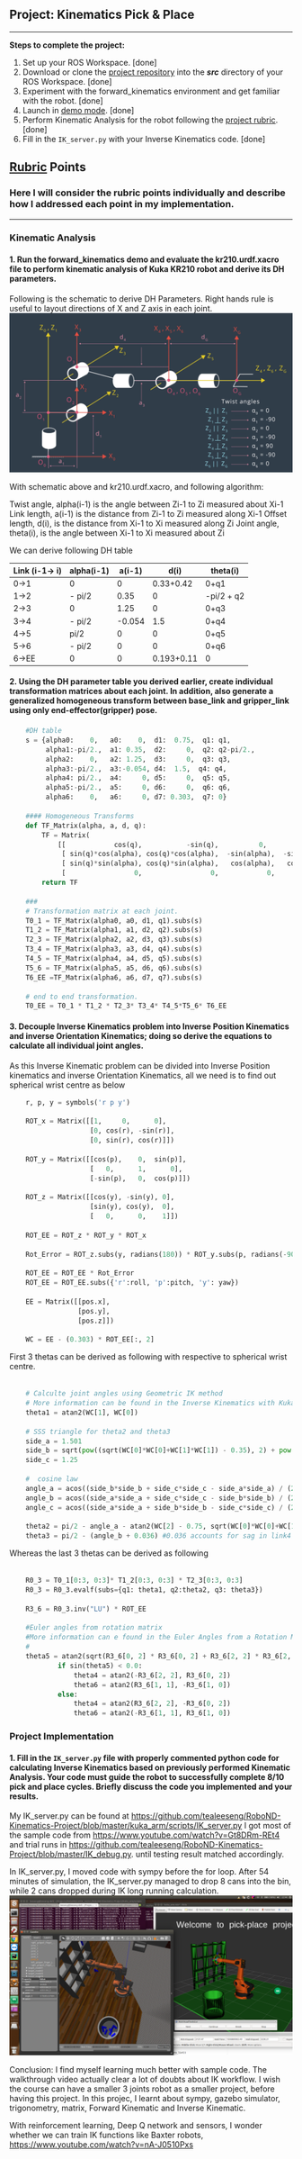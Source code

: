 ## Project: Kinematics Pick & Place

---


**Steps to complete the project:**  


1. Set up your ROS Workspace. [done]
2. Download or clone the [project repository](https://github.com/udacity/RoboND-Kinematics-Project) into the ***src*** directory of your ROS Workspace.  [done]
3. Experiment with the forward_kinematics environment and get familiar with the robot. [done]
4. Launch in [demo mode](https://classroom.udacity.com/nanodegrees/nd209/parts/7b2fd2d7-e181-401e-977a-6158c77bf816/modules/8855de3f-2897-46c3-a805-628b5ecf045b/lessons/91d017b1-4493-4522-ad52-04a74a01094c/concepts/ae64bb91-e8c4-44c9-adbe-798e8f688193). [done]
5. Perform Kinematic Analysis for the robot following the [project rubric](https://review.udacity.com/#!/rubrics/972/view). [done]
6. Fill in the `IK_server.py` with your Inverse Kinematics code. [done]


[//]: # (Image References)

[image1]: ./misc_images/Robo-DH.png
[image2]: ./misc_images/misc3.png
[image3]: ./misc_images/IK-8in.png

## [Rubric](https://review.udacity.com/#!/rubrics/972/view) Points
### Here I will consider the rubric points individually and describe how I addressed each point in my implementation.  

---

### Kinematic Analysis
#### 1. Run the forward_kinematics demo and evaluate the kr210.urdf.xacro file to perform kinematic analysis of Kuka KR210 robot and derive its DH parameters.

Following is the schematic to derive DH Parameters. Right hands rule is useful to layout directions of X and Z axis in each joint.
![alt text][image1]

With schematic above and kr210.urdf.xacro, and following algorithm:

Twist angle, alpha(i-1) is the angle between Zi-1 to Zi measured about Xi-1
Link length, a(i-1) is the distance from Zi-1 to Zi measured along Xi-1
Offset length, d(i), is the distance from Xi-1 to Xi measured along Zi
Joint angle, theta(i), is the angle between Xi-1 to Xi measured about Zi


We can derive following DH table

Link (i-1-> i) | alpha(i-1) | a(i-1) | d(i) | theta(i)
--- | --- | --- | --- | ---
0->1 | 0 | 0 | 0.33+0.42 | 0+q1
1->2 | - pi/2 | 0.35 | 0 | -pi/2 + q2
2->3 | 0 | 1.25 | 0 | 0+q3
3->4 | - pi/2 | -0.054 | 1.5 | 0+q4
4->5 |   pi/2 | 0 | 0 | 0+q5
5->6 | - pi/2 | 0 | 0 | 0+q6
6->EE | 0 | 0 | 0.193+0.11 | 0





#### 2. Using the DH parameter table you derived earlier, create individual transformation matrices about each joint. In addition, also generate a generalized homogeneous transform between base_link and gripper_link using only end-effector(gripper) pose.


```python
    #DH table
    s = {alpha0:    0,   a0:    0,  d1:  0.75,  q1: q1,
         alpha1:-pi/2.,  a1: 0.35,  d2:     0,  q2: q2-pi/2.,
         alpha2:    0,   a2: 1.25,  d3:     0,  q3: q3,
         alpha3:-pi/2.,  a3:-0.054, d4:  1.5,  q4: q4,
         alpha4: pi/2.,  a4:     0, d5:     0,  q5: q5,
         alpha5:-pi/2.,  a5:     0, d6:     0,  q6: q6,
         alpha6:    0,   a6:     0, d7: 0.303,  q7: 0}

    #### Homogeneous Transforms
    def TF_Matrix(alpha, a, d, q):
        TF = Matrix(
            [[            cos(q),           -sin(q),          0,                a],
             [ sin(q)*cos(alpha), cos(q)*cos(alpha),  -sin(alpha),  -sin(alpha)*d],
             [ sin(q)*sin(alpha), cos(q)*sin(alpha),   cos(alpha),   cos(alpha)*d],
             [                 0,                 0,            0,              1]])
        return TF

    ###
    # Transformation matrix at each joint.    
    T0_1 = TF_Matrix(alpha0, a0, d1, q1).subs(s)
    T1_2 = TF_Matrix(alpha1, a1, d2, q2).subs(s)
    T2_3 = TF_Matrix(alpha2, a2, d3, q3).subs(s)
    T3_4 = TF_Matrix(alpha3, a3, d4, q4).subs(s)
    T4_5 = TF_Matrix(alpha4, a4, d5, q5).subs(s)
    T5_6 = TF_Matrix(alpha5, a5, d6, q6).subs(s)
    T6_EE =TF_Matrix(alpha6, a6, d7, q7).subs(s)

    # end to end transformation.
    T0_EE = T0_1 * T1_2 * T2_3* T3_4* T4_5*T5_6* T6_EE

```


#### 3. Decouple Inverse Kinematics problem into Inverse Position Kinematics and inverse Orientation Kinematics; doing so derive the equations to calculate all individual joint angles.
As this Inverse Kinematic problem can be divided into Inverse Position kinematics and inverse Orientation Kinematics, 
all we need is to find out spherical wrist centre as below
```python
    r, p, y = symbols('r p y')

    ROT_x = Matrix([[1,     0,      0],
                    [0, cos(r), -sin(r)],
                    [0, sin(r), cos(r)]])

    ROT_y = Matrix([[cos(p),    0,  sin(p)],
                    [   0,      1,      0],
                    [-sin(p),   0,  cos(p)]])

    ROT_z = Matrix([[cos(y), -sin(y), 0],
                    [sin(y), cos(y),  0],
                    [   0,      0,    1]])

    ROT_EE = ROT_z * ROT_y * ROT_x

    Rot_Error = ROT_z.subs(y, radians(180)) * ROT_y.subs(p, radians(-90))

    ROT_EE = ROT_EE * Rot_Error
    ROT_EE = ROT_EE.subs({'r':roll, 'p':pitch, 'y': yaw})

    EE = Matrix([[pos.x],
                 [pos.y],
                 [pos.z]])

    WC = EE - (0.303) * ROT_EE[:, 2]
```

First 3 thetas can be derived as following with respective to spherical wrist centre.
```python

    # Calculte joint angles using Geometric IK method
    # More information can be found in the Inverse Kinematics with Kuka KR210
    theta1 = atan2(WC[1], WC[0])

    # SSS triangle for theta2 and theta3
    side_a = 1.501
    side_b = sqrt(pow((sqrt(WC[0]*WC[0]+WC[1]*WC[1]) - 0.35), 2) + pow((WC[2] -0.75),2))
    side_c = 1.25

    #  cosine law
    angle_a = acos((side_b*side_b + side_c*side_c - side_a*side_a) / (2*side_b*side_c))
    angle_b = acos((side_a*side_a + side_c*side_c - side_b*side_b) / (2*side_a*side_c))
    angle_c = acos((side_a*side_a + side_b*side_b - side_c*side_c) / (2*side_a*side_b))

    theta2 = pi/2 - angle_a - atan2(WC[2] - 0.75, sqrt(WC[0]*WC[0]+WC[1]*WC[1]) - 0.35)
    theta3 = pi/2 - (angle_b + 0.036) #0.036 accounts for sag in link4 of -0.054m


```

Whereas the last 3 thetas can be derived as following
```python

    R0_3 = T0_1[0:3, 0:3]* T1_2[0:3, 0:3] * T2_3[0:3, 0:3]
    R0_3 = R0_3.evalf(subs={q1: theta1, q2:theta2, q3: theta3})

    R3_6 = R0_3.inv("LU") * ROT_EE

    #Euler angles from rotation matrix
    #More information can e found in the Euler Angles from a Rotation Matrix section
    #
    theta5 = atan2(sqrt(R3_6[0, 2] * R3_6[0, 2] + R3_6[2, 2] * R3_6[2, 2]), R3_6[1, 2])
            if sin(theta5) < 0.0:
                theta4 = atan2(-R3_6[2, 2], R3_6[0, 2])
                theta6 = atan2(R3_6[1, 1], -R3_6[1, 0])
            else:
                theta4 = atan2(R3_6[2, 2], -R3_6[0, 2])
                theta6 = atan2(-R3_6[1, 1], R3_6[1, 0])

```


### Project Implementation

#### 1. Fill in the `IK_server.py` file with properly commented python code for calculating Inverse Kinematics based on previously performed Kinematic Analysis. Your code must guide the robot to successfully complete 8/10 pick and place cycles. Briefly discuss the code you implemented and your results. 

My IK_server.py can be found at https://github.com/tealeeseng/RoboND-Kinematics-Project/blob/master/kuka_arm/scripts/IK_server.py
I got most of the sample code from https://www.youtube.com/watch?v=Gt8DRm-REt4 and trial runs in https://github.com/tealeeseng/RoboND-Kinematics-Project/blob/master/IK_debug.py.
until testing result matched accordingly.

In IK_server.py, I moved code with sympy before the for loop. After 54 minutes of simulation, the IK_server.py managed to drop 8 cans into the bin, while 2 cans dropped during IK long running calculation.
![alt text][image3]

Conclusion:
I find myself learning much better with sample code. The walkthrough video actually clear a lot of doubts about IK workflow. 
I wish the course can have a smaller 3 joints robot as a smaller project, before having this project.
In this projec, I learnt about sympy, gazebo simulator, trigonometry, matrix, Forward Kinematic and Inverse Kinematic.

With reinforcement learning, Deep Q network and sensors, I wonder whether we can train IK functions like Baxter robots, https://www.youtube.com/watch?v=nA-J0510Pxs


